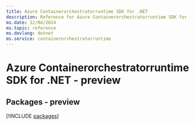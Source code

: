 ```yaml
---
title: Azure Containerorchestratorruntime SDK for .NET
description: Reference for Azure Containerorchestratorruntime SDK for .NET
ms.date: 12/04/2024
ms.topic: reference
ms.devlang: dotnet
ms.service: containerorchestratorruntime
---
```

# Azure Containerorchestratorruntime SDK for .NET - preview
## Packages - preview
[!INCLUDE [packages](containerorchestratorruntime-index.md)]